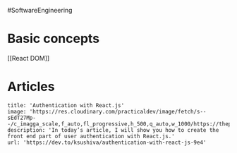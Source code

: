 #SoftwareEngineering 

# Basic concepts
[[React DOM]]


# Articles

```embed
title: 'Authentication with React.js'
image: 'https://res.cloudinary.com/practicaldev/image/fetch/s--sEdT27Mp--/c_imagga_scale,f_auto,fl_progressive,h_500,q_auto,w_1000/https://thepracticaldev.s3.amazonaws.com/i/dtuhjpksglp13pj2xoip.png'
description: 'In today’s article, I will show you how to create the front end part of user authentication with React.js.'
url: 'https://dev.to/ksushiva/authentication-with-react-js-9e4'
```

